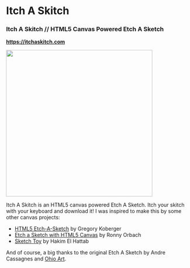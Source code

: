 # Itch A Skitch

### Itch A Skitch // HTML5 Canvas Powered Etch A Sketch

**https://itchaskitch.com**

<a href="https://itchaskitch.com" target="_blank"><img src="https://itchaskitch.com/img/placeholder.png" width="400" /></a>

Itch A Skitch is an HTML5 canvas powered Etch A Sketch. Itch your skitch with your keyboard and download it! I was inspired to make this by some other canvas projects:

- [HTML5 Etch-A-Sketch](https://developer.cdn.mozilla.net/media/uploads/demos/g/k/gkoberger/5b5d71db4bbf2996755c07c6ef69ebcc/html5-etch-a-sketch_1316389206_demo_package/index.html) by Gregory Koberger
- [Etch a Sketch with HTML5 Canvas](http://reallygood.co.il/games/sketch/) by Ronny Orbach
- [Sketch Toy](http://sketchtoy.com/) by Hakim El Hattab

And of course, a big thanks to the original Etch A Sketch by Andre Cassagnes and [Ohio Art](http://www.ohioart.com/).
